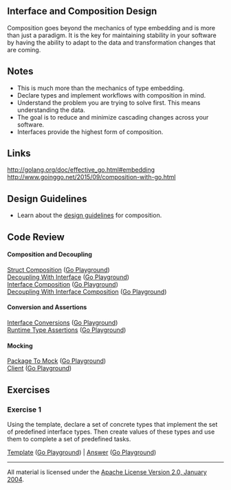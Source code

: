 ## Interface and Composition Design

Composition goes beyond the mechanics of type embedding and is more than just a paradigm. It is the key for maintaining stability in your software by having the ability to adapt to the data and transformation changes that are coming.

## Notes

* This is much more than the mechanics of type embedding.
* Declare types and implement workflows with composition in mind.
* Understand the problem you are trying to solve first. This means understanding the data.
* The goal is to reduce and minimize cascading changes across your software.
* Interfaces provide the highest form of composition.

## Links

http://golang.org/doc/effective_go.html#embedding  
http://www.goinggo.net/2015/09/composition-with-go.html

## Design Guidelines

* Learn about the [design guidelines](../../reading/design_guidelines.md) for composition.

## Code Review

#### Composition and Decoupling

[Struct Composition](example1/example1.go) ([Go Playground](http://play.golang.org/p/nrgO8CSnNK))  
[Decoupling With Interface](example2/example2.go) ([Go Playground](http://play.golang.org/p/MpiSpACEib))  
[Interface Composition](example3/example3.go) ([Go Playground](http://play.golang.org/p/Rec1liNLFH))  
[Decoupling With Interface Composition](example4/example4.go) ([Go Playground](http://play.golang.org/p/1jOt6VOzky))  

#### Conversion and Assertions

[Interface Conversions](example5/example5.go) ([Go Playground](http://play.golang.org/p/2K2svo0MR0))  
[Runtime Type Assertions](example6/example6.go) ([Go Playground](http://play.golang.org/p/tr-RGBxES-))

#### Mocking

[Package To Mock](example7/pubsub/pubsub.go) ([Go Playground](http://play.golang.org/p/3a_zYeR8M7))  
[Client](example7/example7.go) ([Go Playground](http://play.golang.org/p/guvjysMjgb))

## Exercises

### Exercise 1

Using the template, declare a set of concrete types that implement the set of predefined interface types. Then create values of these types and use them to complete a set of predefined tasks.

[Template](exercises/template1/template1.go) ([Go Playground](http://play.golang.org/p/MXFPUsqoxI)) | 
[Answer](exercises/exercise1/exercise1.go) ([Go Playground](http://play.golang.org/p/uXVupN6o4K))
___
All material is licensed under the [Apache License Version 2.0, January 2004](http://www.apache.org/licenses/LICENSE-2.0).
